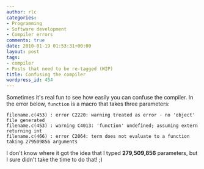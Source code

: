 ```yaml
---
author: rlc
categories:
- Programming
- Software development
- Compiler errors
comments: true
date: 2010-01-19 01:53:31+00:00
layout: post
tags:
- compiler
- Posts that need to be re-tagged (WIP)
title: Confusing the compiler
wordpress_id: 454
---
```


Sometimes it's real fun to see how easily you can confuse the compiler. In the error below, `function` is a macro that takes three parameters:

    filename.c(453) : error C2220: warning treated as error - no 'object' file generated
    filename.c(453) : warning C4013: 'function' undefined; assuming extern returning int
    filename.c(466) : error C2064: term does not evaluate to a function taking 279509856 arguments

I don't know where it got the idea that I typed **279,509,856** parameters, but I sure didn't take the time to do that! ;)